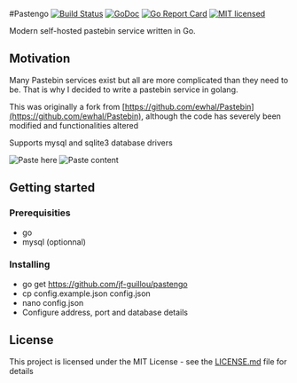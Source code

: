 #Pastengo
[![Build Status](https://travis-ci.org/jf-guillou/pastengo.svg?branch=master)](https://travis-ci.org/jf-guillou/pastengo) [![GoDoc](https://godoc.org/github.com/jf-guillou/pastengo?status.svg)](https://godoc.org/github.com/jf-guillou/pastengo) [![Go Report Card](https://goreportcard.com/badge/github.com/jf-guillou/pastengo)](https://goreportcard.com/report/github.com/jf-guillou/pastengo) [![MIT
licensed](https://img.shields.io/badge/license-MIT-blue.svg)](https://raw.githubusercontent.com/jf-guillou/pastengo/master/LICENSE.md)

Modern self-hosted pastebin service written in Go.

## Motivation
Many Pastebin services exist but all are more complicated than they need to be.
That is why I decided to write a pastebin service in golang.

This was originally a fork from [https://github.com/ewhal/Pastebin](https://github.com/ewhal/Pastebin), 
although the code has severely been modified and functionalities altered

Supports mysql and sqlite3 database drivers

![Paste here](https://img.thetabx.net/ZpeZn.jpg)
![Paste content](https://img.thetabx.net/xi3sy.jpg)

## Getting started
### Prerequisities
* go
* mysql (optionnal)

### Installing

* go get https://github.com/jf-guillou/pastengo
* cp config.example.json config.json
* nano config.json
* Configure address, port and database details

## License

This project is licensed under the MIT License - see the [LICENSE.md](LICENSE.md) file for details

